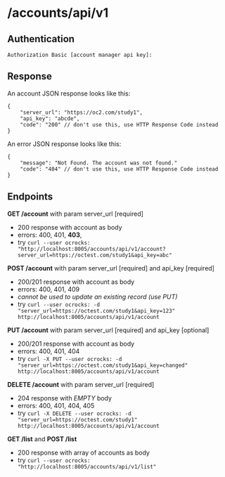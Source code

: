 # /accounts/api/v1

## Authentication
`Authorization Basic [account manager api key]:`

## Response
An account JSON response looks like this:

```
{
	"server_url": "https://oc2.com/study1",
	"api_key": "abcde",
	"code": "200" // don't use this, use HTTP Response Code instead
}
```
An error JSON response looks like this:

```
{
	"message": "Not Found. The account was not found."
	"code": "404" // don't use this, use HTTP Response Code instead
}
```
## Endpoints

**GET /account** with param server_url [required]

 - 200 response with account as body
 - errors: 400, 401, **403**,  
 - try `curl --user ocrocks: "http://localhost:8005/accounts/api/v1/account?server_url=https://octest.com/study1&api_key=abc"`

**POST /account** with param server_url [required] and api_key [required]

 - 200/201 response with account as body
 - errors: 400, 401, 409
 - _cannot be used to update an existing record (use PUT)_
 - try `curl --user ocrocks: -d "server_url=https://octest.com/study1&api_key=123" http://localhost:8005/accounts/api/v1/account`

**PUT /account** with param server_url [required] and api_key [optional]

 - 200/201 response with account as body
 - errors: 400, 401, 404
 - try `curl -X PUT --user ocrocks: -d "server_url=https://octest.com/study1&api_key=changed" http://localhost:8005/accounts/api/v1/account`

**DELETE /account** with param server_url [required]

 - 204 response with _EMPTY_ body
 - errors: 400, 401, 404, 405
 - try `curl -X DELETE --user ocrocks: -d "server_url=https://octest.com/study1" http://localhost:8005/accounts/api/v1/account`

**GET /list** and **POST /list**

 - 200 response with array of accounts as body
 - try `curl --user ocrocks: "http://localhost:8005/accounts/api/v1/list"`
